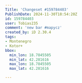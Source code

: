 ```yaml
---
Title: 'Changeset #159784403'
PublishDate: 2024-11-30T18:54:20Z
id: 159784403
user: Tobias235
comment: 'new bar #mapycz'
created_by: iD 2.30.4
tags:
- Montenegro
- Kotor+
bbox:
  min_lon: 18.7845505
  min_lat: 42.281616
  max_lon: 18.7845505
  max_lat: 42.281616

---
```

